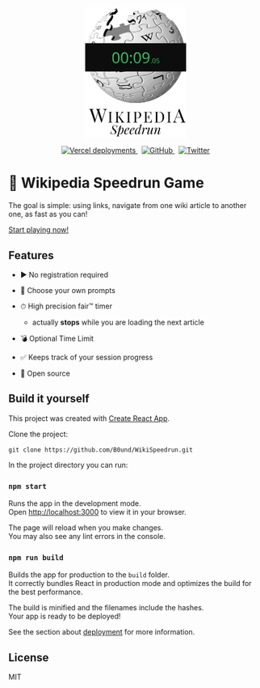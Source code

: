 <p align="center">
  <img alt="Wikipedia logo with a speedrun timer on top of it" title="Wikipedia Speedrun Game" src="assets/logo.jpg" width="200">
</p>

<p align="center">
  <a href="#">
    <img alt="Vercel deployments" src="https://img.shields.io/github/deployments/B0und/WikiSpeedrun/production?color=%231CAD4A&label=vercel&logo=vercel&logoColor=white&style=flat-square">
  </a>
  &nbsp
  <a href="#">
    <img alt="GitHub" src="https://img.shields.io/github/license/B0und/WikiSpeedrun?color=%231CAD4A&style=flat-square">
  </a>
  &nbsp
  <a href="https://twitter.com/unbound_dev" target="_blank">
    <img alt="Twitter" src="https://img.shields.io/twitter/url?label=Twitter&style=social&url=https%3A%2F%2Ftwitter.com%2Funbound_dev">
  </a>
</p>

# 🏁 Wikipedia Speedrun Game

The goal is simple: using links, navigate from one wiki article to another one, as fast as you can!

[Start playing now!](https://wikispeedrun.org/)

## Features

- ▶ No registration required

- 🧭 Choose your own prompts

- ⏱ High precision fair™ timer

  - actually **stops** while you are loading the next article

- 💣 Optional Time Limit

- ✅ Keeps track of your session progress

- 👀 Open source

## Build it yourself

This project was created with [Create React App](https://github.com/facebook/create-react-app).

Clone the project:

```
git clone https://github.com/B0und/WikiSpeedrun.git
```

In the project directory you can run:

### `npm start`

Runs the app in the development mode.\
Open [http://localhost:3000](http://localhost:3000) to view it in your browser.

The page will reload when you make changes.\
You may also see any lint errors in the console.

### `npm run build`

Builds the app for production to the `build` folder.\
It correctly bundles React in production mode and optimizes the build for the best performance.

The build is minified and the filenames include the hashes.\
Your app is ready to be deployed!

See the section about [deployment](https://facebook.github.io/create-react-app/docs/deployment) for more information.

## License

MIT
